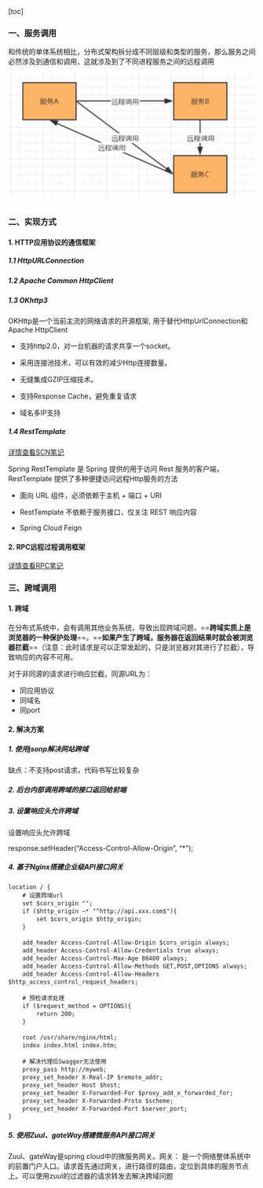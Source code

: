 [toc]

### 一、服务调用

和传统的单体系统相比，分布式架构拆分成不同层级和类型的服务，那么服务之间必然涉及到通信和调用，这就涉及到了不同进程服务之间的远程调用

![image-20210825094824059](images/image-20210825094824059.png)

### 二、实现方式

#### 1. HTTP应用协议的通信框架

##### 1.1 HttpURLConnection 

##### 1.2 Apache Common HttpClient

##### 1.3 OKhttp3

OKHttp是一个当前主流的网络请求的开源框架, 用于替代HttpUrlConnection和Apache HttpClient

- 支持http2.0，对一台机器的请求共享一个socket。

- 采用连接池技术，可以有效的减少Http连接数量。

- 无缝集成GZIP压缩技术。

- 支持Response Cache，避免重复请求

- 域名多IP支持

##### 1.4 RestTemplate

[详情查看SCN笔记](../微服务架构/SCN/。。。。)

Spring RestTemplate 是 Spring 提供的用于访问 Rest 服务的客户端，RestTemplate 提供了多种便捷访问远程Http服务的方法

- 面向 URL 组件，必须依赖于主机 + 端口 + URI

- RestTemplate 不依赖于服务接口，仅关注 REST 响应内容

- Spring Cloud Feign

#### 2. RPC远程过程调用框架

[详情查看RPC笔记](../SOA-分布式/Dubbo-RPC框架/什么是RPC？)

### 三、跨域调用

#### 1. 跨域

在分布式系统中，会有调用其他业务系统，导致出现跨域问题，==**跨域实质上是浏览器的一种保护处理**==。==**如果产生了跨域，服务器在返回结果时就会被浏览器拦截**==（注意：此时请求是可以正常发起的，只是浏览器对其进行了拦截），导致响应的内容不可用。

对于非同源的请求进行响应拦截，同源URL为：

- 同应用协议
- 同域名
- 同port

#### 2. 解决方案

##### 1. 使用jsonp解决网站跨域

缺点：不支持post请求，代码书写比较复杂

##### 2. 后台内部调用跨域的接口返回给前端

##### 3. 设置响应头允许跨域

设置响应头允许跨域

response.setHeader(“Access-Control-Allow-Origin”, “*”); 

##### 4. 基于Nginx搭建企业级API接口网关

```
location / {
	# 设置跨域url
	set $cors_origin "";
	if ($http_origin ~* "^http://api.xxx.com$"){
        set $cors_origin $http_origin;
	}

    add_header Access-Control-Allow-Origin $cors_origin always;
    add_header Access-Control-Allow-Credentials true always;
    add_header Access-Control-Max-Age 86400 always;
    add_header Access-Control-Allow-Methods GET,POST,OPTIONS always;
    add_header Access-Control-Allow-Headers $http_access_control_request_headers;

	# 预检请求处理
	if ($request_method = OPTIONS){
        return 200;
	}

    root /usr/share/nginx/html;
    index index.html index.htm;

    # 解决代理后Swagger无法使用
    proxy_pass http://myweb;
    proxy_set_header X-Real-IP $remote_addr;
    proxy_set_header Host $host;
    proxy_set_header X-Forwarded-For $proxy_add_x_forwarded_for;
    proxy_set_header X-Forwarded-Proto $scheme;
    proxy_set_header X-Forwarded-Port $server_port;
}
```



##### 5. 使用Zuul、gateWay搭建微服务API接口网关

Zuul、gateWay是spring cloud中的微服务网关。网关： 是一个网络整体系统中的前置门户入口。请求首先通过网关，进行路径的路由，定位到具体的服务节点上。可以使用zuul的过滤器的请求转发去解决跨域问题









